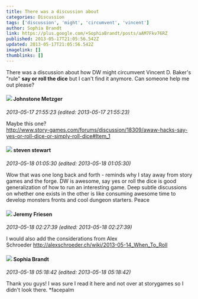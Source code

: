 ```yaml
---
title: There was a discussion about
categories: Discussion
tags: ['discussion', 'might', 'circumvent', 'vincent']
author: Sophia Brandt
link: https://plus.google.com/+SophiaBrandt/posts/aAM7Fkv76RZ
published: 2013-05-17T21:05:56.542Z
updated: 2013-05-17T21:05:56.542Z
imagelink: []
thumblinks: []
---
```


There was a discussion about how DW might circumvent Vincent D.  Baker&#39;s &quot;rule&quot; <b>say or roll the dice</b> but I can&#39;t find it anymore. Can someone help me out please? 
<div id='comment z13mef34ekvsjrcaa04cijvrynq5wfjb2js'>
  <h4><img src='{{site.baseurl}}//images/avatars/113864117304127544117_photo.jpg'> Johnstone Metzger</h4>
      <p><cite>2013-05-17 21:55:23 (edited: 2013-05-17 21:55:23)</cite></p>
        <p>Maybe this one?<br /><a href="http://www.story-games.com/forums/discussion/18309/awaw-hacks-say-yes-or-roll-dice-or-simply-roll-dice#Item_1" class="ot-anchor">http://www.story-games.com/forums/discussion/18309/awaw-hacks-say-yes-or-roll-dice-or-simply-roll-dice#Item_1</a></p>
</div>
        

<div id='comment z13mef34ekvsjrcaa04cijvrynq5wfjb2js'>
  <h4><img src='{{site.baseurl}}//images/avatars/101845816313183575681_photo.jpg'> steven stewart</h4>
      <p><cite>2013-05-18 01:05:30 (edited: 2013-05-18 01:05:30)</cite></p>
        <p>Wow that was one long back and forth - reminds why I stay away from story games and the forge. DW is awesome, say yes or roll the dice is good generalization of how to run an interesting game. Deep subtle discussions on whether one exists in the other is like consuming awesome time to develop monsters fronts and cool dungeon starters. Peace</p>
</div>
        

<div id='comment z13mef34ekvsjrcaa04cijvrynq5wfjb2js'>
  <h4><img src='{{site.baseurl}}//images/avatars/112258979021033246325_photo.jpg'> Jeremy Friesen</h4>
      <p><cite>2013-05-18 02:27:39 (edited: 2013-05-18 02:27:39)</cite></p>
        <p>I would also add the considerations from Alex Schroeder <a href="http://alexschroeder.ch/wiki/2013-05-14_When_To_Roll" class="ot-anchor">http://alexschroeder.ch/wiki/2013-05-14_When_To_Roll</a></p>
</div>
        

<div id='comment z13mef34ekvsjrcaa04cijvrynq5wfjb2js'>
  <h4><img src='{{site.baseurl}}//images/avatars/106570522459025837352_photo.jpg'> Sophia Brandt</h4>
      <p><cite>2013-05-18 05:18:42 (edited: 2013-05-18 05:18:42)</cite></p>
        <p>Thank you guys! I was sure I read it here and not over at storygames so I didn&#39;t look there. *facepalm</p>
</div>
        